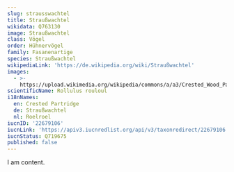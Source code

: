 ```yaml
---
slug: strausswachtel
title: Straußwachtel
wikidata: Q763130
image: Straußwachtel
class: Vögel
order: Hühnervögel
family: Fasanenartige
species: Straußwachtel
wikipediaLink: 'https://de.wikipedia.org/wiki/Straußwachtel'
images:
  - >-
    https://upload.wikimedia.org/wikipedia/commons/a/a3/Crested_Wood_Partridge_(Rollulus_rouloul),_male_and_female.jpg
scientificName: Rollulus rouloul
i18nNames:
  en: Crested Partridge
  de: Straußwachtel
  nl: Roelroel
iucnID: '22679106'
iucnLink: 'https://apiv3.iucnredlist.org/api/v3/taxonredirect/22679106'
iucnStatus: Q719675
published: false
---
```


I am content.
